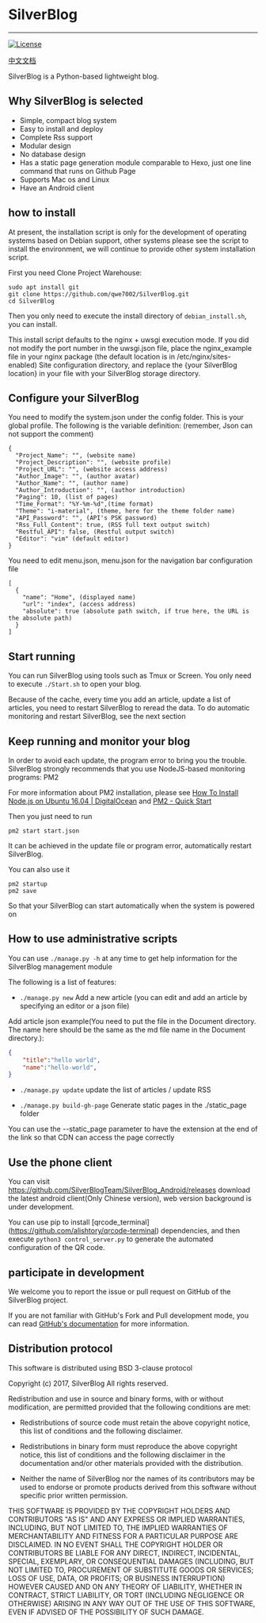 # SilverBlog

***
[![License](https://img.shields.io/badge/License-BSD%203--Clause-blue.svg)](https://github.com/qwe7002/SilverBlog/blob/master/LICENSE)

[中文文档](https://github.com/qwe7002/SilverBlog/blob/master/README-zh.md)

SilverBlog is a Python-based lightweight blog.

## Why SilverBlog is selected

* Simple, compact blog system
* Easy to install and deploy
* Complete Rss support
* Modular design
* No database design
* Has a static page generation module comparable to Hexo, just one line command that runs on Github Page
* Supports Mac os and Linux
* Have an Android client

## how to install

At present, the installation script is only for the development of operating systems based on Debian support, other systems please see the script to install the environment, we will continue to provide other system installation script.

First you need Clone Project Warehouse:

```shell
sudo apt install git
git clone https://github.com/qwe7002/SilverBlog.git
cd SilverBlog
```

Then you only need to execute the install directory of `debian_install.sh`, you can install.

This install script defaults to the nginx + uwsgi execution mode. If you did not modify the port number in the uwsgi.json file, place the nginx_example file in your nginx package (the default location is in /etc/nginx/sites-enabled) Site configuration directory, and replace the {your SilverBlog location} in your file with your SilverBlog storage directory.

## Configure your SilverBlog

You need to modify the system.json under the config folder. This is your global profile. The following is the variable definition: (remember, Json can not support the comment)

```
{
  "Project_Name": "", (website name)
  "Project_Description": "", (website profile)
  "Project_URL": "", (website access address)
  "Author_Image": "", (author avatar)
  "Author_Name": "", (author name)
  "Author_Introduction": "", (author introduction)
  "Paging": 10, (list of pages)
  "Time_Format": "%Y-%m-%d",(time format)
  "Theme": "i-material", (theme, here for the theme folder name)
  "API_Password": "", (API's PSK password)
  "Rss_Full_Content": true, (RSS full text output switch)
  "Restful_API": false, (Restful output switch)
  "Editor": "vim" (default editor)
}
```
You need to edit menu.json, menu.json for the navigation bar configuration file

```
[
  {
    "name": "Home", (displayed name)
    "url": "index", (access address)
    "absolute": true (absolute path switch, if true here, the URL is the absolute path)
  }
]
```

## Start running

You can run SilverBlog using tools such as Tmux or Screen. You only need to execute `./Start.sh` to open your blog.

Because of the cache, every time you add an article, update a list of articles, you need to restart SilverBlog to reread the data. To do automatic monitoring and restart SilverBlog, see the next section

## Keep running and monitor your blog

In order to avoid each update, the program error to bring you the trouble. SilverBlog strongly recommends that you use NodeJS-based monitoring programs: PM2

For more information about PM2 installation, please see [How To Install Node.js on Ubuntu 16.04 | DigitalOcean](https://www.digitalocean.com/community/tutorials/how-to-install-node-js-on-ubuntu-16-04) and [PM2 - Quick Start](http://pm2.keymetrics.io/docs/usage/quick-start/)

Then you just need to run

```shell
pm2 start start.json
```

It can be achieved in the update file or program error, automatically restart SilverBlog.

You can also use it

```shell
pm2 startup
pm2 save
```

So that your SilverBlog can start automatically when the system is powered on

## How to use administrative scripts

You can use `./manage.py -h` at any time to get help information for the SilverBlog management module

The following is a list of features:

- `./manage.py new` Add a new article (you can edit and add an article by specifying an editor or a json file)

Add article json example(You need to put the file in the Document directory. The name here should be the same as the md file name in the Document directory.):

```json
{
	"title":"hello world",
	"name":"hello-world",
}
```

- `./manage.py update` update the list of articles / update RSS

- `./manage.py build-gh-page` Generate static pages in the ./static_page folder

You can use the --static_page parameter to have the extension at the end of the link so that CDN can access the page correctly

## Use the phone client

You can visit https://github.com/SilverBlogTeam/SilverBlog_Android/releases download the latest android client(Only Chinese version), web version background is under development.

You can use pip to install [qrcode_terminal] (https://github.com/alishtory/qrcode-terminal) dependencies, and then execute `python3 control_server.py` to generate the automated configuration of the QR code.

## participate in development

We welcome you to report the issue or pull request on GitHub of the SilverBlog project.

If you are not familiar with GitHub's Fork and Pull development mode, you can read [GitHub's documentation](https://help.github.com/articles/using-pull-requests) for more information.

## Distribution protocol

This software is distributed using BSD 3-clause protocol

Copyright (c) 2017, SilverBlog
All rights reserved.

Redistribution and use in source and binary forms, with or without
modification, are permitted provided that the following conditions are met:

* Redistributions of source code must retain the above copyright notice, this
  list of conditions and the following disclaimer.

* Redistributions in binary form must reproduce the above copyright notice,
  this list of conditions and the following disclaimer in the documentation
  and/or other materials provided with the distribution.

* Neither the name of SilverBlog nor the names of its
  contributors may be used to endorse or promote products derived from
  this software without specific prior written permission.

THIS SOFTWARE IS PROVIDED BY THE COPYRIGHT HOLDERS AND CONTRIBUTORS "AS IS"
AND ANY EXPRESS OR IMPLIED WARRANTIES, INCLUDING, BUT NOT LIMITED TO, THE
IMPLIED WARRANTIES OF MERCHANTABILITY AND FITNESS FOR A PARTICULAR PURPOSE ARE
DISCLAIMED. IN NO EVENT SHALL THE COPYRIGHT HOLDER OR CONTRIBUTORS BE LIABLE
FOR ANY DIRECT, INDIRECT, INCIDENTAL, SPECIAL, EXEMPLARY, OR CONSEQUENTIAL
DAMAGES (INCLUDING, BUT NOT LIMITED TO, PROCUREMENT OF SUBSTITUTE GOODS OR
SERVICES; LOSS OF USE, DATA, OR PROFITS; OR BUSINESS INTERRUPTION) HOWEVER
CAUSED AND ON ANY THEORY OF LIABILITY, WHETHER IN CONTRACT, STRICT LIABILITY,
OR TORT (INCLUDING NEGLIGENCE OR OTHERWISE) ARISING IN ANY WAY OUT OF THE USE
OF THIS SOFTWARE, EVEN IF ADVISED OF THE POSSIBILITY OF SUCH DAMAGE.
